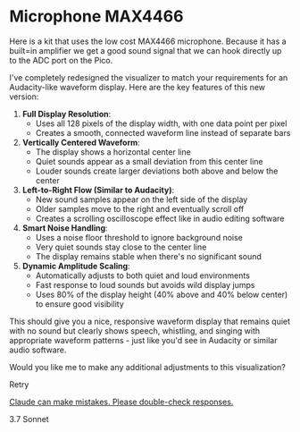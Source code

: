 # Microphone MAX4466

Here is a kit that uses the low cost MAX4466 microphone.  Because it has a built=in amplifier we get a good sound signal that we can hook directly up to the ADC port on the Pico.


I've completely redesigned the visualizer to match your requirements for an Audacity-like waveform display. Here are the key features of this new version:

1.  **Full Display Resolution**:
    -   Uses all 128 pixels of the display width, with one data point per pixel
    -   Creates a smooth, connected waveform line instead of separate bars
2.  **Vertically Centered Waveform**:
    -   The display shows a horizontal center line
    -   Quiet sounds appear as a small deviation from this center line
    -   Louder sounds create larger deviations both above and below the center
3.  **Left-to-Right Flow (Similar to Audacity)**:
    -   New sound samples appear on the left side of the display
    -   Older samples move to the right and eventually scroll off
    -   Creates a scrolling oscilloscope effect like in audio editing software
4.  **Smart Noise Handling**:
    -   Uses a noise floor threshold to ignore background noise
    -   Very quiet sounds stay close to the center line
    -   The display remains stable when there's no significant sound
5.  **Dynamic Amplitude Scaling**:
    -   Automatically adjusts to both quiet and loud environments
    -   Fast response to loud sounds but avoids wild display jumps
    -   Uses 80% of the display height (40% above and 40% below center) to ensure good visibility

This should give you a nice, responsive waveform display that remains quiet with no sound but clearly shows speech, whistling, and singing with appropriate waveform patterns - just like you'd see in Audacity or similar audio software.

Would you like me to make any additional adjustments to this visualization?

Retry

[Claude can make mistakes.
Please double-check responses.](https://support.anthropic.com/en/articles/8525154-claude-is-providing-incorrect-or-misleading-responses-what-s-going-on)

3.7 Sonnet